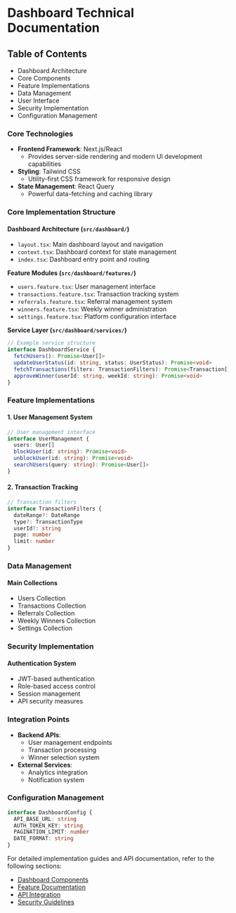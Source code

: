 # Dashboard Technical Documentation

## Table of Contents

* Dashboard Architecture
* Core Components
* Feature Implementations
* Data Management
* User Interface
* Security Implementation
* Configuration Management

### Core Technologies

* **Frontend Framework**: Next.js/React
  * Provides server-side rendering and modern UI development capabilities
* **Styling**: Tailwind CSS
  * Utility-first CSS framework for responsive design
* **State Management**: React Query
  * Powerful data-fetching and caching library

### Core Implementation Structure

#### Dashboard Architecture (`src/dashboard/`)

* `layout.tsx`: Main dashboard layout and navigation
* `context.tsx`: Dashboard context for state management
* `index.tsx`: Dashboard entry point and routing

**Feature Modules (`src/dashboard/features/`)**

* `users.feature.tsx`: User management interface
* `transactions.feature.tsx`: Transaction tracking system
* `referrals.feature.tsx`: Referral management system
* `winners.feature.tsx`: Weekly winner administration
* `settings.feature.tsx`: Platform configuration interface

**Service Layer (`src/dashboard/services/`)**

```typescript
// Example service structure
interface DashboardService {
  fetchUsers(): Promise<User[]>
  updateUserStatus(id: string, status: UserStatus): Promise<void>
  fetchTransactions(filters: TransactionFilters): Promise<Transaction[]>
  approveWinner(userId: string, weekId: string): Promise<void>
}
```

### Feature Implementations

#### 1. User Management System

```typescript
// User management interface
interface UserManagement {
  users: User[]
  blockUser(id: string): Promise<void>
  unblockUser(id: string): Promise<void>
  searchUsers(query: string): Promise<User[]>
}
```

#### 2. Transaction Tracking

```typescript
// Transaction filters
interface TransactionFilters {
  dateRange?: DateRange
  type?: TransactionType
  userId?: string
  page: number
  limit: number
}
```

### Data Management

#### Main Collections

* Users Collection
* Transactions Collection
* Referrals Collection
* Weekly Winners Collection
* Settings Collection

### Security Implementation

#### Authentication System

* JWT-based authentication
* Role-based access control
* Session management
* API security measures

### Integration Points

* **Backend APIs**:
  * User management endpoints
  * Transaction processing
  * Winner selection system
* **External Services**:
  * Analytics integration
  * Notification system

### Configuration Management

```typescript
interface DashboardConfig {
  API_BASE_URL: string
  AUTH_TOKEN_KEY: string
  PAGINATION_LIMIT: number
  DATE_FORMAT: string
}
```

For detailed implementation guides and API documentation, refer to the following sections:

* [Dashboard Components](src/dashboard/components/)
* [Feature Documentation](src/dashboard/features/)
* [API Integration](src/dashboard/services/)
* [Security Guidelines](src/dashboard/security/)